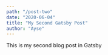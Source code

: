 ```yaml
---
path: "/post-two"
date: "2020-06-04"
title: "My Second Gatsby Post"
author: "Ayse"
---
```


This is my second blog post in Gatsby
